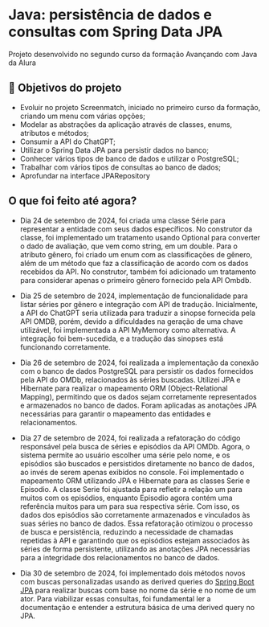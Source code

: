 # Java: persistência de dados e consultas com Spring Data JPA

Projeto desenvolvido no segundo curso da formação Avançando com Java da Alura


## 🔨 Objetivos do projeto

- Evoluir no projeto Screenmatch, iniciado no primeiro curso da formação, criando um menu com várias opções;
- Modelar as abstrações da aplicação através de classes, enums, atributos e métodos;
- Consumir a API do ChatGPT;
- Utilizar o Spring Data JPA para persistir dados no banco;
- Conhecer vários tipos de banco de dados e utilizar o PostgreSQL;
- Trabalhar com vários tipos de consultas ao banco de dados;
- Aprofundar na interface JPARepository

## O que foi feito até agora?
- Dia 24 de setembro de 2024,
foi criada uma classe Série para representar a entidade com seus dados específicos. No construtor da classe, foi implementado   um tratamento usando Optional para converter o dado de avaliação, que vem como string, em um double. Para o atributo gênero,    foi criado um enum com as classificações de gênero, além de um método que faz a classificação de acordo com os dados     recebidos da API. No construtor, também foi adicionado um tratamento para considerar apenas o primeiro gênero fornecido pela API Ombdb.

- Dia 25 de setembro de 2024, implementação de funcionalidade para listar séries por gênero e integração com API de tradução. Inicialmente, a API do ChatGPT seria utilizada para traduzir a sinopse fornecida pela API OMDB, porém, devido a dificuldades na geração de uma chave utilizável, foi implementada a API MyMemory como alternativa. A integração foi bem-sucedida, e a tradução das sinopses está funcionando corretamente.
  
- Dia 26 de setembro de 2024, foi realizada a implementação da conexão com o banco de dados PostgreSQL para persistir os dados fornecidos pela API do OMDb, relacionados às séries buscadas. Utilizei JPA e Hibernate para realizar o mapeamento ORM (Object-Relational Mapping), permitindo que os dados sejam corretamente representados e armazenados no banco de dados. Foram aplicadas as anotações JPA necessárias para garantir o mapeamento das entidades e relacionamentos.
  
- Dia 27 de setembro de 2024, foi realizada a refatoração do código responsável pela busca de séries e episódios da API OMDb. Agora, o sistema permite ao usuário escolher uma série pelo nome, e os episódios são buscados e persistidos diretamente no banco de dados, ao     invés de serem apenas exibidos no console.
  Foi implementado o mapeamento ORM utilizando JPA e Hibernate para as classes Serie e Episodio. A classe Serie foi ajustada para refletir a relação um para muitos com os episódios, enquanto Episodio agora contém uma referência muitos para um para sua respectiva série.     Com isso, os dados dos episódios são corretamente armazenados e vinculados às suas séries no banco de dados.
  Essa refatoração otimizou o processo de busca e persistência, reduzindo a necessidade de chamadas repetidas à API e garantindo que os episódios estejam associados às séries de forma persistente, utilizando as anotações JPA necessárias para a integridade dos relacionamentos no banco de dados.

- Dia 30 de setembro de 2024, foi implementado dois métodos novos com buscas personalizadas usando as derived queries do [Spring Boot JPA](https://docs.spring.io/spring-data/jpa/reference/jpa/query-methods.html) para realizar buscas com base no nome da série e no nome de um ator. Para viabilizar essas consultas, foi fundamental ler a documentação e entender a estrutura básica de uma derived query no JPA.
